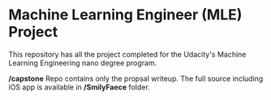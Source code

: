 # Machine Learning Engineer (MLE) Project

This repository has all the project completed for the Udacity's Machine Learning Engineering nano degree program.

**/capstone** Repo contains only the propsal writeup. The full source including iOS app is available in **/SmilyFaece** folder.
